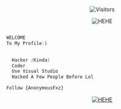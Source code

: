 <p align="center"><img src="https://gpvc.arturio.dev/AnonymousFxz" alt="Visitors"></a>




<p align="center"><img src="https://img.shields.io/badge/Coding-200%25-03fc6f" alt="HEHE"></a>




```javascript

WELCOME
To My Profile:)
```


```css
  
  Hacker (Kinda)
  Coder 
  Use Visual Studio
  Hacked A Few People Before Lol 
```


```css
Follow {AnonymousFxz}
```




<p align="center"><a href="https://github.com/AnonymousFxz" target="_blank"><img src="https://avatars.githubusercontent.com/u/117674270?v=4" alt="HEHE"></a>
